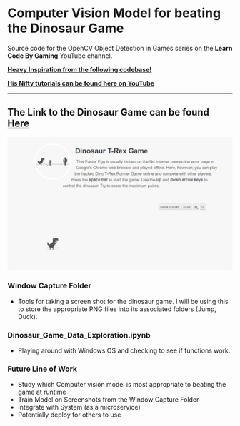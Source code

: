 # Computer Vision Model for beating the Dinosaur Game


Source code for the OpenCV Object Detection in Games series on the **Learn Code By Gaming** YouTube channel.

[**Heavy Inspiration from the following codebase!**](https://github.com/learncodebygaming/opencv_tutorials)

[**His Nifty tutorials can be found here on YouTube**](https://www.youtube.com/playlist?list=PL1m2M8LQlzfKtkKq2lK5xko4X-8EZzFPI)

---
## The Link to the Dinosaur Game can be found [**Here**](https://trex-runner.com/)
![Dinosaur_Image_Screenshot](Dinosaur_Screenshot.PNG)

### Window Capture Folder
- Tools for taking a screen shot for the dinosaur game. I will be using this to store the appropriate PNG files into its associated folders (Jump, Duck).

### Dinosaur_Game_Data_Exploration.ipynb 
- Playing around with Windows OS and checking to see if functions work. 

### Future Line of Work
- Study which Computer vision model is most appropriate to beating the game at runtime
- Train Model on Screenshots from the Window Capture Folder
- Integrate with System (as a microservice)
- Potentially deploy for others to use
